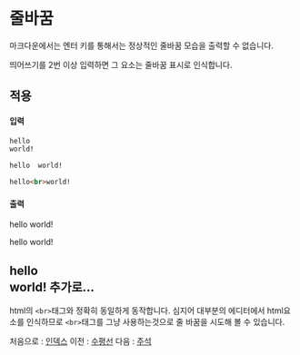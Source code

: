 줄바꿈
===
마크다운에서는 엔터 키를 통해서는 정상적인 줄바꿈 모습을 출력할 수 없습니다.

띄어쓰기를 2번 이상 입력하면 그 요소는 줄바꿈 표시로 인식합니다.

적용
---
#### 입력
``` markdown
hello
world!

hello  world!

hello<br>world!
```

#### 출력
hello
world!

hello  world!

hello<br>world!
추가로...
---
html의 `<br>`태그와 정확히 동일하게 동작합니다.
심지어 대부분의 에디터에서 html요소를 인식하므로 `<br>`태그를 그냥 사용하는것으로 줄 바꿈을 시도해 볼 수 있습니다.

처음으로 : [인덱스](0_인덱스.md)
이전 : [수평선](9_수평선.md)
다음 : [주석](11_주석.md)
